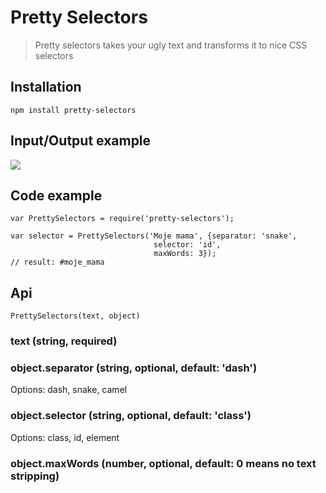 Pretty Selectors
================

> Pretty selectors takes your ugly text and transforms it to nice CSS selectors

## Installation

`npm install pretty-selectors`

## Input/Output example

![](http://f.cl.ly/items/2H3O3y0z2t46042s0J1i/Screen%20Shot%202014-10-06%20at%2015.55.37.png)

## Code example

    var PrettySelectors = require('pretty-selectors');

    var selector = PrettySelectors('Moje mama', {separator: 'snake',
                                    selector: 'id',
                                    maxWords: 3});
    // result: #moje_mama

## Api

    PrettySelectors(text, object)

### text (string, required)

### object.separator (string, optional, default: 'dash')

Options: dash, snake, camel

### object.selector (string, optional, default: 'class')

Options: class, id, element

### object.maxWords (number, optional, default: 0 means no text stripping)
